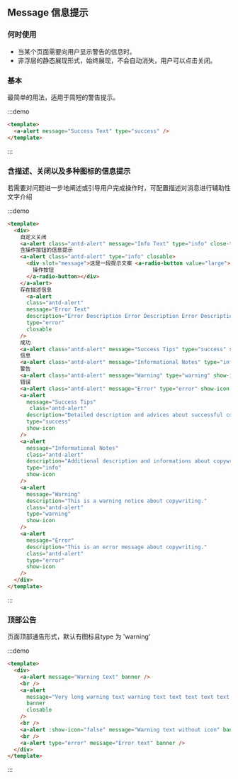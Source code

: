 ## Message 信息提示
  
<!-- 详细文档见[Ant-Design-Vue Alert](https://antdv.com/components/alert-cn/) -->
### 何时使用

+ 当某个页面需要向用户显示警告的信息时。
+ 非浮层的静态展现形式，始终展现，不会自动消失，用户可以点击关闭。
  
### 基本
最简单的用法，适用于简短的警告提示。
  
:::demo
```html
<template>
  <a-alert message="Success Text" type="success" />
</template>
```
:::
### 含描述、关闭以及多种图标的信息提示
若需要对问题进一步地阐述或引导用户完成操作时，可配置描述对消息进行辅助性文字介绍
  
:::demo
```html
<template>
  <div>
    自定义关闭
    <a-alert class="antd-alert" message="Info Text" type="info" close-text="操作按钮" />
    含操作按钮的信息提示
    <a-alert class="antd-alert" type="info" closable>
      <div slot="message">这是一段提示文案 <a-radio-button value="large">
        操作按钮
      </a-radio-button></div>
    </a-alert>
    存在描述信息
      <a-alert
      class="antd-alert"
      message="Error Text"
      description="Error Description Error Description Error Description Error Description Error Description Error Description"
      type="error"
      closable
    />
    成功
    <a-alert class="antd-alert" message="Success Tips" type="success" show-icon />
    信息
    <a-alert class="antd-alert" message="Informational Notes" type="info" show-icon />
    警告
    <a-alert class="antd-alert" message="Warning" type="warning" show-icon />
    错误
    <a-alert class="antd-alert" message="Error" type="error" show-icon />
    <a-alert
      message="Success Tips"
       class="antd-alert"
      description="Detailed description and advices about successful copywriting."
      type="success"
      show-icon
    />
    <a-alert
      message="Informational Notes"
      class="antd-alert"
      description="Additional description and informations about copywriting."
      type="info"
      show-icon
    />
    <a-alert
      message="Warning"
      description="This is a warning notice about copywriting."
      class="antd-alert"
      type="warning"
      show-icon
    />
    <a-alert
      message="Error"
      description="This is an error message about copywriting."
      class="antd-alert"
      type="error"
      show-icon
    />
  </div>
</template>
```
:::
### 顶部公告
页面顶部通告形式，默认有图标且type 为 'warning'
  
:::demo
```html
<template>
  <div>
    <a-alert message="Warning text" banner />
    <br />
    <a-alert
      message="Very long warning text warning text text text text text text text"
      banner
      closable
    />
    <br />
    <a-alert :show-icon="false" message="Warning text without icon" banner />
    <br />
    <a-alert type="error" message="Error text" banner />
  </div>
</template>
```
:::

